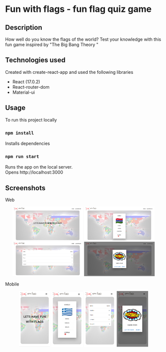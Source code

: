 # Fun with flags - fun flag quiz game

## Description

How well do you know the flags of the world?
Test your knowledge with this fun game inspired by "The Big Bang Theory "

## Technologies used

Created with create-react-app and used the following libraries

- React (17.0.2)
- React-router-dom
- Material-ui

## Usage

To run this project locally

### `npm install`

Installs dependencies

### `npm run start`

Runs the app on the local server.<br>
Opens http://localhost:3000

## Screenshots

Web

<p align="center">  
      <img alt="home" src="public/screenshots/homeWeb.PNG" width="45%">
      <img alt="gameplay" src="public/screenshots/gameplayWeb.PNG" width="45%">
      <img alt="leaderboard" src="public/screenshots/leaderBoardWeb.PNG" width="45%">
      <img alt="gameover" src="public/screenshots/bazingaWeb.PNG" width="45%">
</p>
Mobile
<p align="center">  
      <img alt="mobilehome" src="public/screenshots/homeMobile.PNG" width="20%">
      <img alt="mobilegameplay" src="public/screenshots/gameplayMobile.PNG" width="20%">
      <img alt="mobileleaderboard" src="public/screenshots/leaderBoardMobile.PNG" width="20%">
      <img alt="mobilegameover" src="public/screenshots/bazingaMobile.PNG" width="20%">
</p>
